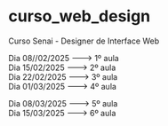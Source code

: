 # curso_web_design
Curso Senai - Designer de Interface Web

Dia 08//02/2025  ---> 1º aula                                                                                            
Dia 15/02/2025   ---> 2º aula                                                                                                                               
Dia 22/02/2025  ---> 3º aula                                                                                                                                 
Dia 01/03/2025  ---> 4º aula                                                                       

Dia 08/03/2025  ---> 5º aula                                                                                                               
Dia 15/03/2025  ---> 6º aula                                                                                            
        
